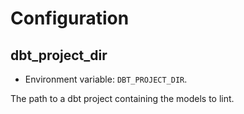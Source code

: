 # Configuration

## dbt_project_dir

- Environment variable: `DBT_PROJECT_DIR`.

The path to a dbt project containing the models to lint.
